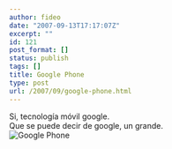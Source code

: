 ```yaml
---
author: fideo
date: "2007-09-13T17:17:07Z"
excerpt: ""
id: 121
post_format: []
status: publish
tags: []
title: Google Phone
type: post
url: /2007/09/google-phone.html
---
```

Si, tecnología móvil google.  
Que se puede decir de google, un grande.  
![Google Phone](http://www.fideox.com.ar/images/google-phone-1.jpg "Google Phone")

